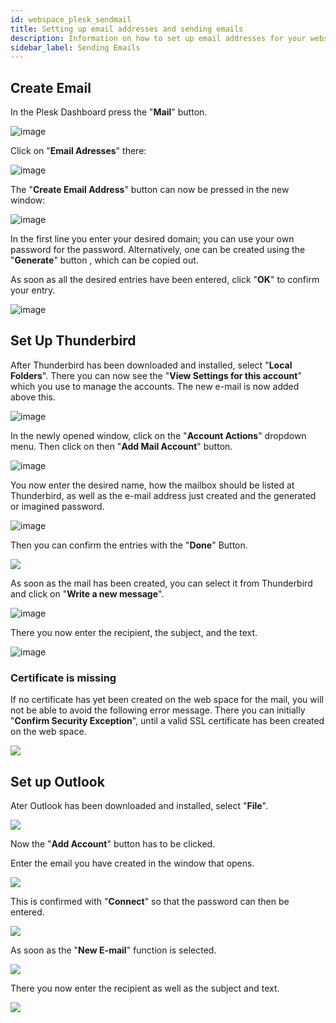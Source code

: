 ```yaml
---
id: webspace_plesk_sendmail
title: Setting up email addresses and sending emails
description: Information on how to set up email addresses for your webspace from ZAP-Hosting to send and receive emails - ZAP-hosting.com documentation
sidebar_label: Sending Emails
---
```


## Create Email

In the Plesk Dashboard press the "**Mail**" button. 

![image](https://user-images.githubusercontent.com/13604413/159176526-5b41ebeb-adba-4a67-860f-95765d186a8e.png)

Click on "**Email Adresses**" there:

![image](https://user-images.githubusercontent.com/13604413/159176528-294b85a5-bbee-4ed3-bb90-8c67cb03043d.png)

The "**Create Email Address**" button can now be pressed in the new window:

![image](https://user-images.githubusercontent.com/13604413/159176534-76ca79d3-2a15-4537-a92d-b09bb1731e09.png)

In the first line you enter your desired domain; you can use your own password for the password.
Alternatively, one can be created using the "**Generate**" button , which can be copied out.

As soon as all the desired entries have been entered, click "**OK**" to confirm your entry.

![image](https://user-images.githubusercontent.com/13604413/159176540-00691706-f866-4930-bf42-beddd4c96fef.png)

## Set Up Thunderbird

After Thunderbird has been downloaded and installed, select "**Local Folders**".
There you can now see the "**View Settings for this account**" which you use to manage the accounts. The new e-mail is now added above this.

![image](https://user-images.githubusercontent.com/13604413/159176547-57009470-7f2a-4804-be39-d8925fb53915.png)

In the newly opened window, click on the "**Account Actions**" dropdown menu.
Then click on then "**Add Mail Account**" button. 

![image](https://user-images.githubusercontent.com/13604413/159176550-05cf85c0-35e9-40f6-a281-dc5e349567fb.png)

You now enter the desired name, how the mailbox should be listed at Thunderbird, as well as the e-mail address just created and the generated or imagined password.

![image](https://user-images.githubusercontent.com/13604413/159176554-5ba91b4d-5726-4959-95be-a7949f5b29de.png)

Then you can confirm the entries with the "**Done**" Button.

![](https://screensaver01.zap-hosting.com/index.php/s/btPrsCHP8357jG9/preview)

As soon as the mail has been created, you can select it from Thunderbird and click on "**Write a new message**".

![image](https://user-images.githubusercontent.com/13604413/159176557-6c740e7f-1de5-4999-92d2-a93f8cbbe860.png)

There you now enter the recipient, the subject, and the text.

![image](https://user-images.githubusercontent.com/13604413/159176575-0fbf1122-57b0-4c93-8364-083f36b44fd1.png)

### Certificate is missing

If no certificate has yet been created on the web space for the mail, you will not be able to avoid the following error message.
There you can initially "**Confirm Security Exception**", until a valid SSL certificate has been created on the web space.

![](https://screensaver01.zap-hosting.com/index.php/s/3GLdResJW7KMYPj/preview)

## Set up Outlook

Ater Outlook has been downloaded and installed, select "**File**".

![](https://screensaver01.zap-hosting.com/index.php/s/3R9NkE3iQTTKJgW/preview)

Now the "**Add Account**" button has to be clicked.

Enter the email you have created in the window that opens.

![](https://screensaver01.zap-hosting.com/index.php/s/b7kbk6aHaMtRqxC/preview)

This is confirmed with "**Connect**" so that the password can then be entered.

![](https://screensaver01.zap-hosting.com/index.php/s/sZAgJgkBaRaRrm5/preview)

As soon as the "**New E-mail**" function is selected.

![](https://screensaver01.zap-hosting.com/index.php/s/TGwLJ8cRXwH8FEq/preview)

There you now enter the recipient as well as the subject and text.

![](https://screensaver01.zap-hosting.com/index.php/s/2Fi2BW7E2xajftF/preview)

